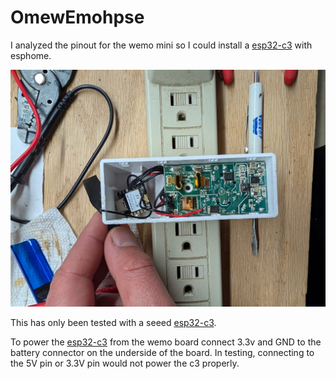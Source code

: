 # OmewEmohpse
I analyzed the pinout for the wemo mini so I could install a [esp32-c3](https://wiki.seeedstudio.com/XIAO_ESP32C3_Getting_Started/) with esphome. 

![Esphomed Wemo](Images/TopView.jpg)

This has only been tested with a seeed [esp32-c3](https://wiki.seeedstudio.com/XIAO_ESP32C3_Getting_Started/).

To power the [esp32-c3](https://wiki.seeedstudio.com/XIAO_ESP32C3_Getting_Started/) from the wemo board connect 3.3v and GND to the battery connector on the underside of the board. In testing, connecting to the 5V pin or 3.3V pin would not power the c3 properly.
